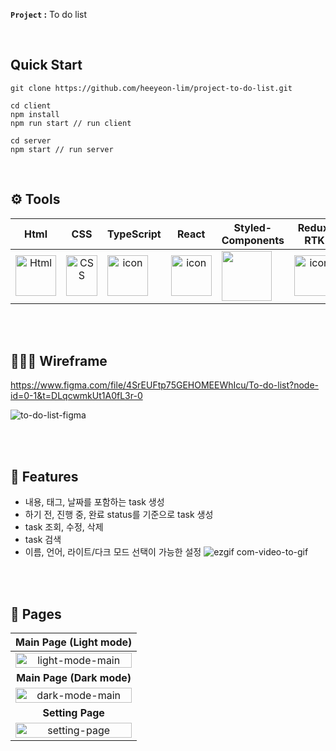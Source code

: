 **`Project` :** To do list 

<br/>

## Quick Start

```
git clone https://github.com/heeyeon-lim/project-to-do-list.git

cd client
npm install
npm run start // run client

cd server
npm start // run server 
```
<br/>

## ⚙️ **Tools** </span>

|                             Html                             |                             CSS                              |                          TypeScript                          |                            React                             |                    Styled-<br>Components                     |                          Redux, RTK                          | Node.js, <br>Express,js                                      |
| :----------------------------------------------------------: | :----------------------------------------------------------: | :----------------------------------------------------------: | :----------------------------------------------------------: | :----------------------------------------------------------: | :----------------------------------------------------------: | ------------------------------------------------------------ |
| <div style="display: flex; align-items: flex-start;"><img alt="Html" src ="https://upload.wikimedia.org/wikipedia/commons/thumb/6/61/HTML5_logo_and_wordmark.svg/440px-HTML5_logo_and_wordmark.svg.png" width="65" height="65" /></div> | <div style="display: flex; align-items: flex-start;"><img src="https://user-images.githubusercontent.com/111227745/210204643-4c3d065c-59ec-481d-ac13-cea795730835.png" alt="CSS" width="50" height="65" /></div> | <div style="display: flex; align-items: flex-start;"><div style="display: flex; align-items: flex-start;"><img src="https://techstack-generator.vercel.app/js-icon.svg" alt="icon" width="65" height="65" /></div></div> | <div style="display: flex; align-items: flex-start;"><img src="https://techstack-generator.vercel.app/react-icon.svg" alt="icon" width="65" height="65" /></div> | <div style="display: flex; align-items: flex-start;"><img src="https://cdn.discordapp.com/attachments/1090912771551539210/1090916139426648095/styled-components.png" width="80" height="80" /></div> | <div style="display: flex; align-items: flex-start;"><img src="https://techstack-generator.vercel.app/redux-icon.svg" alt="icon" width="65" height="65" /></div> | <div style="display: flex; align-items: flex-start;"><img src="https://cdn.discordapp.com/attachments/1090912771551539210/1094517843955040306/image.png" alt="icon" width="65" height="65" /></div> |

<br/>
<br/>

## 👩🏻‍🎨 Wireframe

https://www.figma.com/file/4SrEUFtp75GEHOMEEWhIcu/To-do-list?node-id=0-1&t=DLqcwmkUt1A0fL3r-0

![to-do-list-figma](https://user-images.githubusercontent.com/113220012/230760521-9777452c-31fe-47ca-a7b8-41302ebe8736.png)

<br/>
<br/>

## 🌟 Features 

- 내용, 태그, 날짜를 포함하는 task 생성
- 하기 전, 진행 중, 완료 status를 기준으로 task 생성
- task 조회, 수정, 삭제
- task 검색
- 이름, 언어, 라이트/다크 모드 선택이 가능한 설정
![ezgif com-video-to-gif](https://user-images.githubusercontent.com/113220012/230760175-2596373c-d817-449d-a575-1f711ec639e7.gif)

<br/>
<br/>

## 🌟 Pages 

|                  **Main Page (Light mode)**                  |
| :----------------------------------------------------------: |
| <img alt='light-mode-main' width="100%" src="https://media.discordapp.net/attachments/1090912771551539210/1094521768825323660/image.png?width=1070&height=593"/> |
|                  **Main Page (Dark mode)**                   |
| <img alt='dark-mode-main' width="100%" src="https://media.discordapp.net/attachments/1090912771551539210/1094521711778594867/image.png?width=1075&height=592"/> |
|                       **Setting Page**                       |
| <img alt='setting-page' width="100%" src="https://media.discordapp.net/attachments/1090912771551539210/1094521635064787014/image.png?width=1126&height=592"/> |

<br/>

